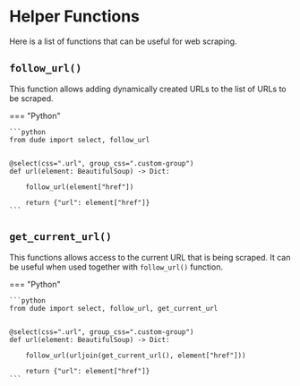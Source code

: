 # Helper Functions

Here is a list of functions that can be useful for web scraping.

## `follow_url()`

This function allows adding dynamically created URLs to the list of URLs to be scraped.

=== "Python"

    ```python
    from dude import select, follow_url


    @select(css=".url", group_css=".custom-group")
    def url(element: BeautifulSoup) -> Dict:

        follow_url(element["href"])

        return {"url": element["href"]}
    ```

## `get_current_url()`

This functions allows access to the current URL that is being scraped.
It can be useful when used together with `follow_url()` function.

=== "Python"

    ```python
    from dude import select, follow_url, get_current_url


    @select(css=".url", group_css=".custom-group")
    def url(element: BeautifulSoup) -> Dict:

        follow_url(urljoin(get_current_url(), element["href"]))

        return {"url": element["href"]}
    ```
